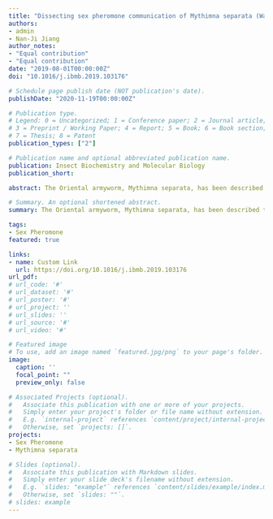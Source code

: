 ```yaml
---
title: "Dissecting sex pheromone communication of Mythimna separata (Walker) in North China from receptor molecules and antennal lobes to behavior"
authors:
- admin
- Nan-Ji Jiang
author_notes:
- "Equal contribution"
- "Equal contribution"
date: "2019-08-01T00:00:00Z"
doi: "10.1016/j.ibmb.2019.103176"

# Schedule page publish date (NOT publication's date).
publishDate: "2020-11-19T00:00:00Z"

# Publication type.
# Legend: 0 = Uncategorized; 1 = Conference paper; 2 = Journal article;
# 3 = Preprint / Working Paper; 4 = Report; 5 = Book; 6 = Book section;
# 7 = Thesis; 8 = Patent
publication_types: ["2"]

# Publication name and optional abbreviated publication name.
publication: Insect Biochemistry and Molecular Biology
publication_short: 

abstract: The Oriental armyworm, Mythimna separata, has been described to emit geographic population-specific sex pheromones, with either Z11-16:Ald or Z11-16:Ac as the major component. Using a comprehensive set of electrophysiological, behavioral, and genetic analyses, we study the sex pheromone communication of M. separata in North China from pheromone receptors and antennal lobe to behavior. GC-EAD results show that Z11-16:Ald is the only compound eliciting electrophysiological responses in pheromone gland extracts. Further in vivo optical imaging studies reveal that Z11-16:Ald activates the cumulus of the MGC and show dose-dependent responses. The wind tunnel tests demonstrate that Z11-16:Ald alone is sufficient to induce the entire sequence of male sexual behaviors. Transcriptome and q-PCR results show that MsepOR3 is specifically and abundantly expressed in male antennae. By using the Xenopus oocytes and two-electrode voltage-clamp recording, we finally validate that the oocytes expressing MsepOR3/ORco gave dose dependent responses to Z11-16:Ald. We suggest single Z11-16:Ald could be used for monitoring the population of M. separata in North China.

# Summary. An optional shortened abstract.
summary: The Oriental armyworm, Mythimna separata, has been described to emit geographic population-specific sex pheromones, with either Z11-16:Ald or Z11-16:Ac as the major component.

tags:
- Sex Pheromone
featured: true

links:
- name: Custom Link
  url: https://doi.org/10.1016/j.ibmb.2019.103176
url_pdf: 
# url_code: '#'
# url_dataset: '#'
# url_poster: '#'
# url_project: ''
# url_slides: ''
# url_source: '#'
# url_video: '#'

# Featured image
# To use, add an image named `featured.jpg/png` to your page's folder. 
image:
  caption: ''
  focal_point: ""
  preview_only: false

# Associated Projects (optional).
#   Associate this publication with one or more of your projects.
#   Simply enter your project's folder or file name without extension.
#   E.g. `internal-project` references `content/project/internal-project/index.md`.
#   Otherwise, set `projects: []`.
projects:
- Sex Pheromone
- Mythimna separata

# Slides (optional).
#   Associate this publication with Markdown slides.
#   Simply enter your slide deck's filename without extension.
#   E.g. `slides: "example"` references `content/slides/example/index.md`.
#   Otherwise, set `slides: ""`.
# slides: example
---
```


<!-- {{% alert note %}}
Click the *Cite* button above to demo the feature to enable visitors to import publication metadata into their reference management software.
{{% /alert %}}

{{% alert note %}}
Click the *Slides* button above to demo Academic's Markdown slides feature.
{{% /alert %}}

Supplementary notes can be added here, including [code and math](https://sourcethemes.com/academic/docs/writing-markdown-latex/).
 -->
